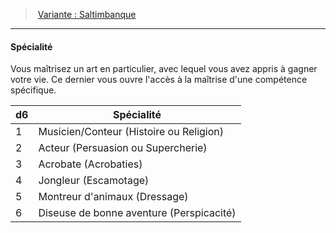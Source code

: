﻿---
!Generic
Id: background_itinerant_hd.md#spécialité
ParentLink: background_itinerant_hd.md#variante--saltimbanque
Name: Spécialité
ParentName: 'Variante : Saltimbanque'
NameLevel: 4
---
> [Variante : Saltimbanque](hd_background_itinerant_variante_saltimbanque.md)

---

#### Spécialité

Vous maîtrisez un art en particulier, avec lequel vous avez appris à gagner votre vie. Ce dernier vous ouvre l'accès à la maîtrise d'une compétence spécifique.

|d6|Spécialité|
|---|---|
|1|Musicien/Conteur (Histoire ou Religion)|
|2|Acteur (Persuasion ou Supercherie)|
|3|Acrobate (Acrobaties)|
|4|Jongleur (Escamotage)|
|5|Montreur d'animaux (Dressage)|
|6|Diseuse de bonne aventure (Perspicacité)|

